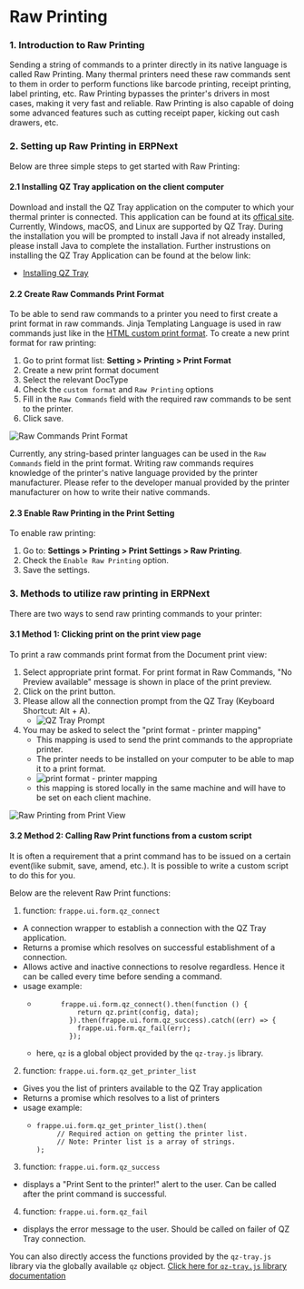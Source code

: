# Raw Printing

### 1. Introduction to Raw Printing

Sending a string of commands to a printer directly in its native language is called Raw Printing. Many thermal printers need these raw commands sent to them in order to perform functions like barcode printing, receipt printing, label printing, etc. Raw Printing bypasses the printer's drivers in most cases, making it very fast and reliable. Raw Printing is also capable of doing some advanced features such as cutting receipt paper, kicking out cash drawers, etc.

### 2. Setting up Raw Printing in ERPNext

Below are three simple steps to get started with Raw Printing:

#### 2.1 Installing QZ Tray application on the client computer

Download and install the QZ Tray application on the computer to which your thermal printer is connected. This application can be found at its [offical site](https://qz.io/download/). Currently, Windows, macOS, and Linux are supported by QZ Tray. During the installation you will be prompted to install Java if not already installed, please install Java to complete the installation.
Further instrustions on installing the QZ Tray Application can be found at the below link:
- [Installing QZ Tray](https://qz.io/wiki/using-qz-tray)

#### 2.2 Create Raw Commands Print Format

To be able to send raw commands to a printer you need to first create a print format in raw commands. Jinja Templating Language is used in raw commands just like in the [HTML custom print format](/docs/user/manual/en/customize-erpnext/print-format).
To create a new print format for raw printing:
1. Go to print format list: **Setting > Printing > Print Format**
2. Create a new print format document
3. Select the relevant DocType
4. Check the `custom format` and `Raw Printing` options
5. Fill in the `Raw Commands` field with the required raw commands to be sent to the printer.
6. Click save. 

![Raw Commands Print Format]({{docs_base_url}}/assets/img/setup/print/raw-command-print-format.png)

Currently, any string-based printer languages can be used in the `Raw Commands` field in the print format. Writing raw commands requires knowledge of the printer's native language provided by the printer manufacturer. Please refer to the developer manual provided by the printer manufacturer on how to write their native commands.

#### 2.3 Enable Raw Printing in the Print Setting

To enable raw printing:
1. Go to: **Settings > Printing > Print Settings > Raw Printing**.
2. Check the `Enable Raw Printing` option.
3. Save the settings.

### 3. Methods to utilize raw printing in ERPNext

There are two ways to send raw printing commands to your printer:

#### 3.1 Method 1: Clicking print on the print view page

To print a raw commands print format from the Document print view:
1. Select appropriate print format. For print format in Raw Commands, "No Preview available" message is shown in place of the print preview.
2. Click on the print button.
3. Please allow all the connection prompt from the QZ Tray (Keyboard Shortcut: Alt + A).
   -  ![QZ Tray Prompt]({{docs_base_url}}/assets/img/setup/print/qz_tray_prompt.png)
4. You may be asked to select the "print format - printer mapping"
   -  This mapping is used to send the print commands to the appropriate printer.
   -  The printer needs to be installed on your computer to be able to map it to a print format.
   -  ![print format - printer mapping]({{docs_base_url}}/assets/img/setup/print/raw-print-settings.png)
   -  this mapping is stored locally in the same machine and will have to be set on each client machine.

![Raw Printing from Print View]({{docs_base_url}}/assets/img/setup/print/raw-printing-from-print-view.gif)

#### 3.2 Method 2: Calling Raw Print functions from a custom script

It is often a requirement that a print command has to be issued on a certain event(like submit, save, amend, etc.). It is possible to write a custom script to do this for you.

Below are the relevent Raw Print functions:
1. function: `frappe.ui.form.qz_connect`
  - A connection wrapper to establish a connection with the QZ Tray application.
  - Returns a promise which resolves on successful establishment of a connection.
  - Allows active and inactive connections to resolve regardless. Hence it can be called every time before sending a command.
  - usage example:
    -           frappe.ui.form.qz_connect().then(function () {
                    return qz.print(config, data);
                  }).then(frappe.ui.form.qz_success).catch((err) => {
                    frappe.ui.form.qz_fail(err);
                  });
    - here, `qz` is a global object provided by the `qz-tray.js` library.

2. function: `frappe.ui.form.qz_get_printer_list`
  - Gives you the list of printers available to the QZ Tray application
  - Returns a promise which resolves to a list of printers
  - usage example:
    -     frappe.ui.form.qz_get_printer_list().then(
               // Required action on getting the printer list.
               // Note: Printer list is a array of strings.
          );

3. function: `frappe.ui.form.qz_success`
  - displays a "Print Sent to the printer!" alert to the user. Can be called after the print command is successful.

4. function: `frappe.ui.form.qz_fail`
  - displays the error message to the user. Should be called on failer of QZ Tray connection.

You can also directly access the functions provided by the `qz-tray.js` library via the globally available `qz` object. [Click here for `qz-tray.js` library documentation](https://qz.io/api/)

